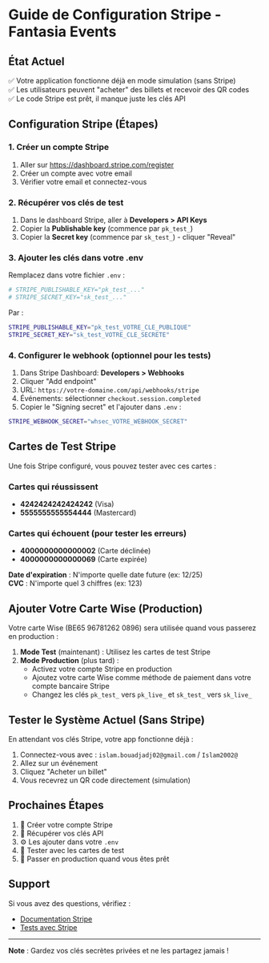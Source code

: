 # Guide de Configuration Stripe - Fantasia Events

## État Actuel
✅ Votre application fonctionne déjà en mode simulation (sans Stripe)  
✅ Les utilisateurs peuvent "acheter" des billets et recevoir des QR codes  
✅ Le code Stripe est prêt, il manque juste les clés API  

## Configuration Stripe (Étapes)

### 1. Créer un compte Stripe
1. Aller sur https://dashboard.stripe.com/register
2. Créer un compte avec votre email
3. Vérifier votre email et connectez-vous

### 2. Récupérer vos clés de test
1. Dans le dashboard Stripe, aller à **Developers > API Keys**
2. Copier la **Publishable key** (commence par `pk_test_`)
3. Copier la **Secret key** (commence par `sk_test_`) - cliquer "Reveal"

### 3. Ajouter les clés dans votre .env
Remplacez dans votre fichier `.env` :
```bash
# STRIPE_PUBLISHABLE_KEY="pk_test_..."
# STRIPE_SECRET_KEY="sk_test_..."
```

Par :
```bash
STRIPE_PUBLISHABLE_KEY="pk_test_VOTRE_CLE_PUBLIQUE"
STRIPE_SECRET_KEY="sk_test_VOTRE_CLE_SECRETE"
```

### 4. Configurer le webhook (optionnel pour les tests)
1. Dans Stripe Dashboard: **Developers > Webhooks**
2. Cliquer "Add endpoint"
3. URL: `https://votre-domaine.com/api/webhooks/stripe`
4. Événements: sélectionner `checkout.session.completed`
5. Copier le "Signing secret" et l'ajouter dans `.env` :
```bash
STRIPE_WEBHOOK_SECRET="whsec_VOTRE_WEBHOOK_SECRET"
```

## Cartes de Test Stripe

Une fois Stripe configuré, vous pouvez tester avec ces cartes :

### Cartes qui réussissent
- **4242424242424242** (Visa)
- **5555555555554444** (Mastercard)

### Cartes qui échouent (pour tester les erreurs)
- **4000000000000002** (Carte déclinée)
- **4000000000000069** (Carte expirée)

**Date d'expiration** : N'importe quelle date future (ex: 12/25)  
**CVC** : N'importe quel 3 chiffres (ex: 123)

## Ajouter Votre Carte Wise (Production)

Votre carte Wise (BE65 96781262 0896) sera utilisée quand vous passerez en production :

1. **Mode Test** (maintenant) : Utilisez les cartes de test Stripe
2. **Mode Production** (plus tard) : 
   - Activez votre compte Stripe en production
   - Ajoutez votre carte Wise comme méthode de paiement dans votre compte bancaire Stripe
   - Changez les clés `pk_test_` vers `pk_live_` et `sk_test_` vers `sk_live_`

## Tester le Système Actuel (Sans Stripe)

En attendant vos clés Stripe, votre app fonctionne déjà :
1. Connectez-vous avec : `islam.bouadjadj02@gmail.com` / `Islam2002@`
2. Allez sur un événement
3. Cliquez "Acheter un billet"
4. Vous recevrez un QR code directement (simulation)

## Prochaines Étapes

1. 🔄 Créer votre compte Stripe
2. 🔑 Récupérer vos clés API
3. ⚙️ Les ajouter dans votre `.env`
4. 🧪 Tester avec les cartes de test
5. 🚀 Passer en production quand vous êtes prêt

## Support

Si vous avez des questions, vérifiez :
- [Documentation Stripe](https://stripe.com/docs)
- [Tests avec Stripe](https://stripe.com/docs/testing)

---
**Note** : Gardez vos clés secrètes privées et ne les partagez jamais !